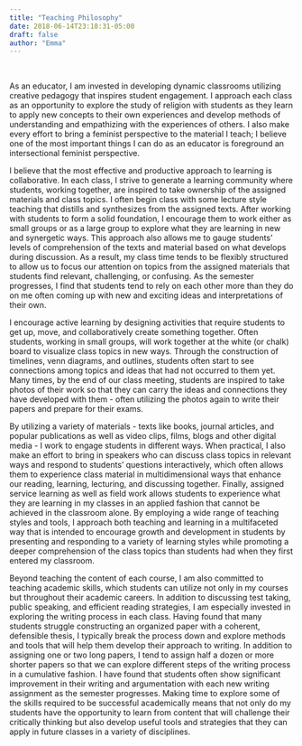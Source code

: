 ```yaml
---
title: "Teaching Philosophy"
date: 2018-06-14T23:18:31-05:00
draft: false
author: "Emma"
---
```

<br>

As an educator, I am invested in developing dynamic classrooms utilizing creative pedagogy that inspires student engagement.  I approach each class as an opportunity to explore the study of religion with students as they learn to apply new concepts to their own experiences and develop methods of understanding and empathizing with the experiences of others.  I also make every effort to bring a feminist perspective to the material I teach; I believe one of the most important things I can do as an educator is foreground an intersectional feminist perspective.  


 I believe that the most effective and productive approach to learning is collaborative.  In each class, I strive to generate a learning community where students, working together, are inspired to take ownership of the assigned materials and class topics.  I often begin class with some lecture style teaching that distills and synthesizes from the assigned texts.  After working with students to form a solid foundation, I encourage them to work either as small groups or as a large group to explore what they are learning in new and synergetic ways.  This approach also allows me to gauge students’ levels of comprehension of the texts and material based on what develops during discussion.  As a result, my class time tends to be flexibly structured to allow us to focus our attention on topics from the assigned materials that students find relevant, challenging, or confusing.  As the semester progresses, I find that students tend to rely on each other more than they do on me often coming up with new and exciting ideas and interpretations of their own.  


 I encourage active learning by designing activities that require students to get up, move, and collaboratively create something together.  Often students, working in small groups, will work together at the white (or chalk) board to visualize class topics in new ways.  Through the construction of timelines, venn diagrams, and outlines, students often start to see connections among topics and ideas that had not occurred to them yet.  Many times, by the end of our class meeting, students are inspired to take photos of their work so that they can carry the ideas and connections they have developed with them - often utilizing the photos again to write their papers and prepare for their exams.


 By utilizing a variety of materials - texts like books, journal articles, and popular publications as well as video clips, films, blogs and other digital media - I work to engage students in different ways.  When practical, I also make an effort to bring in speakers who can discuss class topics in relevant ways and respond to students’ questions interactively, which often allows them to experience class material in multidimensional ways that enhance our reading, learning, lecturing, and discussing together.  Finally, assigned service learning as well as field work allows students to experience what they are learning in my classes in an applied fashion that cannot be achieved in the classroom alone.  By employing a wide range of teaching styles and tools, I approach both teaching and learning in a multifaceted way that is intended to encourage growth and development in students by presenting and responding to a variety of learning styles while promoting a deeper comprehension of the class topics than students had when they first entered my classroom.


 Beyond teaching the content of each course, I am also committed to teaching academic skills, which students can utilize not only in my courses but throughout their academic careers.  In addition to discussing test taking, public speaking, and efficient reading strategies, I am especially invested in exploring the writing process in each class.  Having found that many students struggle constructing an organized paper with a coherent, defensible thesis, I typically break the process down and explore methods and tools that will help them develop their approach to writing.  In addition to assigning one or two long papers, I tend to assign half a dozen or more shorter papers so that we can explore different steps of the writing process in a cumulative fashion.  I have found that students often show significant improvement in their writing and argumentation with each new writing assignment as the semester progresses.  Making time to explore some of the skills required to be successful academically means that not only do my students have the opportunity to learn from content that will challenge their critically thinking but also develop useful tools and strategies that they can apply in future classes in a variety of disciplines.